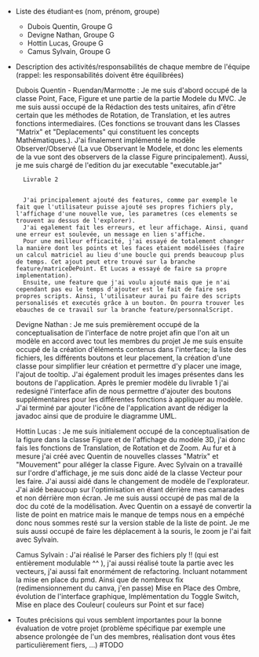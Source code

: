 - Liste des étudiant·es (nom, prénom, groupe)
    - Dubois Quentin, Groupe G
    - Devigne Nathan, Groupe G
    - Hottin Lucas, Groupe G
    - Camus Sylvain, Groupe G

- Description des activités/responsabilités de chaque membre de l'équipe (rappel: les responsabilités doivent être équilibrées)

    Dubois Quentin - Ruendan/Marmotte : 
        Je me suis d'abord occupé de la classe Point, Face, Figure et une partie de la partie Modele du MVC.
        Je me suis aussi occupé de la Rédaction des tests unitaires, afin d'être certain que les méthodes de Rotation, de Translation, et 
        les autres fonctions intermediaires. (Ces fonctions se trouvant dans les Classes "Matrix" et "Deplacements" qui constituent les
        concepts Mathématiques.).
        J'ai finalement implémenté le modèle Observer/Observé (La vue Observant le Modele, et donc les elements de la vue sont des 
        observers de la classe Figure principalement).
        Aussi, je me suis chargé de l'edition du jar executable "executable.jar"

        Livrable 2


        J'ai principalement ajouté des features, comme par exemple le fait que l'utilisateur puisse ajouté ses propres fichiers ply, l'affichage d'une nouvelle vue, les parametres (ces elements se trouvent au dessus de l'explorer).
        J'ai egalement fait les erreurs, et leur affichage. Ainsi, quand une erreur est soulevée, un message en lien s'affiche.
        Pour une meilleur efficacité, j'ai essayé de totalement changer la manière dont les points et les faces etaient modélisées (faire un calcul matriciel au lieu d'une boucle qui prends beaucoup plus de temps. Cet ajout peut etre trouvé sur la branche feature/matriceDePoint. Et Lucas a essayé de faire sa propre implementation).
        Ensuite, une feature que j'ai voulu ajouté mais que je n'ai cependant pas eu le temps d'ajouter est le fait de faire ses propres scripts. Ainsi, l'utilisateur aurai pu faire des scripts personalisés et executés grâce à un bouton. On pourra trouver les ebauches de ce travail sur la branche feature/personnalScript. 

    Devigne Nathan : 
        Je me suis premièrement occupé de la conceptualisation de l'interface de notre projet afin que l'on ait un modèle en accord avec tout les membres du projet
        Je me suis ensuite occupé de la création d'éléments contenus dans l'interface; la liste des fichiers, les différents boutons et leur placement,
        la création d'une classe pour simplifier leur création et permettre d'y placer une image, l'ajout de tooltip. J'ai également produit les images présentes dans les boutons de l'application.
        Après le premier modèle du livrable 1 j'ai redesigné l'interface afin de nous permettre d'ajouter des boutons supplémentaires pour les différentes fonctions à appliquer au modèle.
        J'ai terminé par ajouter l'icône de l'application avant de rédiger la javadoc ainsi que de produire le diagramme UML.
        
    Hottin Lucas : 
        Je me suis initialement occupé de la conceptualisation de la figure dans la classe Figure et de l'affichage du modèle 3D, j'ai donc fais les fonctions de Translation, de Rotation et de Zoom.
        Au fur et à mesure j'ai créé avec Quentin de nouvelles classes "Matrix" et "Mouvement" pour alléger la classe Figure.
        Avec Sylvain on a travaillé sur l'ordre d'affichage, je me suis donc aidé de la classe Vecteur pour les faire.
        J'ai aussi aidé dans le changement de modèle de l'explorateur.
        J'ai aidé beaucoup sur l'optimisation en étant dérrière mes camarades et non dérrière mon écran.
        Je me suis aussi occupé de pas mal de la doc du coté de la modélisation.
        Avec Quentin on a essayé de convertir la liste de point en matrice mais le manque de temps nous en a empéché donc nous sommes resté sur la version stable de la liste de point.
        Je me suis aussi occupé de faire les déplacement à la souris, le zoom je l'ai fait avec Sylvain.

    Camus Sylvain : 
        J'ai réalisé le Parser des fichiers ply !! (qui est entièrement modulable ^^ ), j'ai aussi réalisé toute la partie avec les vecteurs,
	j'ai aussi fait enormément de refactoring. Incluant notamment la mise en place du pmd. Ainsi que de nombreux fix (redimensionnement du canva, j'en passe)
	Mise en Place des Ombre, évolution de l'interface graphique, Implémentation du Toggle Switch, Mise en place des Couleur( couleurs sur Point et sur face)

- Toutes précisions qui vous semblent importantes pour la bonne évaluation de votre projet (problème spécifique par exemple une absence prolongée de l'un des membres, réalisation dont vous êtes particulièrement fiers, ...)
    #TODO